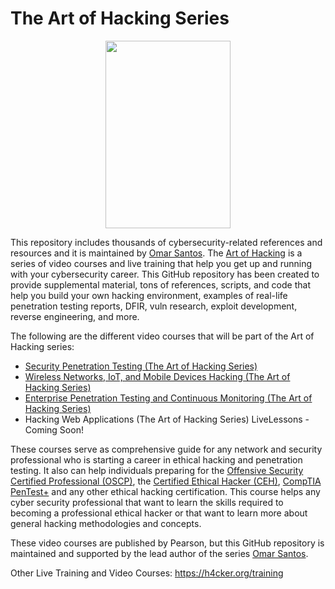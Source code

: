 # The Art of Hacking Series

<center><img src="https://raw.githubusercontent.com/The-Art-of-Hacking/web/master/img/logo%20black.png" width="200" height="300" /> </center>

This repository includes thousands of cybersecurity-related references and resources and it is maintained by [Omar Santos](https://omarsantos.io/). The [Art of Hacking](http://theartofhacking.org) is a series of video courses and live training that help you get up and running with your cybersecurity career. This GitHub repository has been created to provide supplemental material, tons of references, scripts, and code that help you build your own hacking environment, examples of real-life penetration testing reports, DFIR, vuln research, exploit development, reverse engineering, and more.

The following are the different video courses that will be part of the Art of Hacking series:

* [Security Penetration Testing (The Art of Hacking Series)](https://www.safaribooksonline.com/library/view/security-penetration-testing/9780134833989)
* [Wireless Networks, IoT, and Mobile Devices Hacking (The Art of Hacking Series)](https://www.safaribooksonline.com/library/view/wireless-networks-iot/9780134854632/)
* [Enterprise Penetration Testing and Continuous Monitoring (The Art of Hacking Series)](https://www.safaribooksonline.com/videos/enterprise-penetration-testing/9780134854779)
* Hacking Web Applications (The Art of Hacking Series) LiveLessons - Coming Soon!

These courses serve as comprehensive guide for any network and security professional who is starting a career in ethical hacking and penetration testing. It also can help individuals preparing for the [Offensive Security Certified Professional (OSCP)](https://www.offensive-security.com/information-security-certifications/), the [Certified Ethical Hacker (CEH)](https://www.eccouncil.org/programs/certified-ethical-hacker-ceh/), [CompTIA PenTest+](https://certification.comptia.org/certifications/pentest) and any other ethical hacking certification. This course helps any cyber security professional that want to learn the skills required to becoming a professional ethical hacker or that want to learn more about general hacking methodologies and concepts.

These video courses are published by Pearson, but this GitHub repository is maintained and supported by the lead author of the series [Omar Santos](https://omarsantos.io/). 

Other Live Training and Video Courses: https://h4cker.org/training
